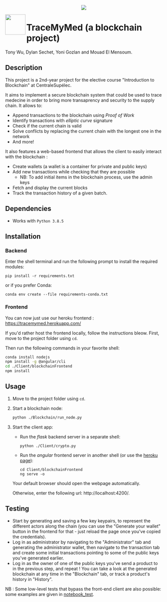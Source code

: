 <p align="center"><img align="middle" src="https://s2.gifyu.com/images/ezgif.com-video-to-gif874167c2f88f8eed.gif" /></p>
<img align="left" width="65" right="65" src="https://i.imgur.com/1itG47K.png">

# TraceMyMed (a blockchain project)

Tony Wu, Dylan Sechet, Yoni Gozlan and Mouad El Mensoum.

## Description

This project is a 2nd-year project for the elective course "Introduction to Blockchain"  at CentraleSupélec.

It aims to implement a secure blockchain system that could be used to trace medecine in order to bring more transaprency and security to the supply chain. It allows to:

- Append transactions to the blockchain using *Proof of Work*
- Identify transactions with *elliptic curve* signature
- Check if the current chain is valid
- Solve conflicts by replacing the current chain with the longest one in the network
- And more!



It also features a web-based frontend that allows the client to easily interact with the blockchain :

- Create wallets (a wallet is a container for private and public keys)
- Add new transactions while checking that they are possible
  - NB: To add initial items in the blockchain process, use the admin keys
- Fetch and display the current blocks
- Track the transaction history of a given batch.

## Dependencies

- Works with `Python 3.8.5`



## Installation

### Backend
Enter the shell terminal and run the following prompt to install the required modules:

```shell
pip install -r requirements.txt
```

or if you prefer Conda:

```shell
conda env create --file requirements-conda.txt
```

### Frontend

You can now just use our heroku frontend : https://tracemymed.herokuapp.com/

If you'd rather host the frontend locally, follow the instructions bleow.
First, move to the project folder using `cd`.

Then run the following commands in your favorite shell:

```bash
conda install nodejs
npm install -g @angular/cli
cd ./Client/blockchainFrontend
npm install
```



## Usage

1. Move to the project folder using `cd`.

2. Start a blockchain node:

   ```bash
   python ./Blockchain/run_node.py
   ```
3. Start the client app:

   * Run the *flask* backend server in a separate shell:
     ```
     python ./Client/crypto.py
     ```

   * Run the *angular* frontend server in another shell (or use the [heroku page](https://tracemymed.herokuapp.com/)):

     ```
     cd Client/blockchainFrontend
     ng serve -o
     ```

   Your default browser should open the webpage automatically.

   Otherwise, enter the following url: http://localhost:4200/.



## Testing

* Start by generating and saving a few key keypairs, to represent the different actors along the chain (you can use the "Generate your wallet" button in the frontend for that - just reload the page once you've copied the credentials).
* Log in as administrator by navigating to the "Administrator" tab and generating the administrator wallet, then navigate to the transaction tab and create some initial transactions pointing to some of the public keys you've generated earlier.
* Log in as the owner of one of the public keys you've send a product to in the previous step, and repeat ! You can take a look at the generated blockchain at any time in the "Blockchain" tab, or track a product's history in "History".

NB : Some low-level tests that bypass the front-end client are also possible: some examples are given in [notebook_test](notebook_test/).
